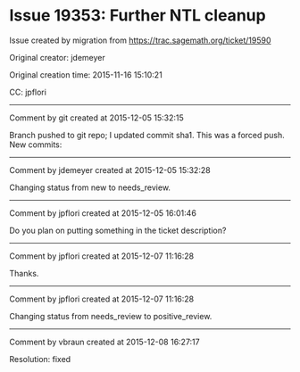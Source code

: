 # Issue 19353: Further NTL cleanup

Issue created by migration from https://trac.sagemath.org/ticket/19590

Original creator: jdemeyer

Original creation time: 2015-11-16 15:10:21

CC:  jpflori




---

Comment by git created at 2015-12-05 15:32:15

Branch pushed to git repo; I updated commit sha1. This was a forced push. New commits:


---

Comment by jdemeyer created at 2015-12-05 15:32:28

Changing status from new to needs_review.


---

Comment by jpflori created at 2015-12-05 16:01:46

Do you plan on putting something in the ticket description?


---

Comment by jpflori created at 2015-12-07 11:16:28

Thanks.


---

Comment by jpflori created at 2015-12-07 11:16:28

Changing status from needs_review to positive_review.


---

Comment by vbraun created at 2015-12-08 16:27:17

Resolution: fixed
